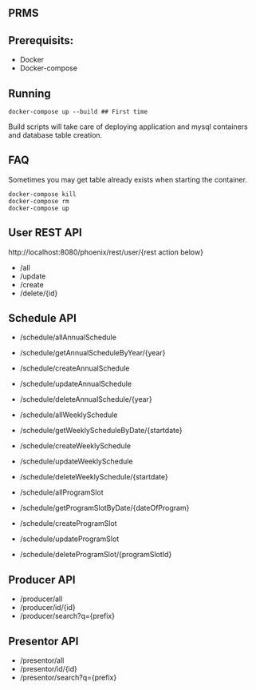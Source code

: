 ## PRMS


## Prerequisits:

* Docker
* Docker-compose

## Running

```
docker-compose up --build ## First time
```

Build scripts will take care of deploying application and mysql containers and database table creation.

## FAQ

Sometimes you may get table already exists when starting the container.

```
docker-compose kill
docker-compose rm
docker-compose up
```

## User REST API
http://localhost:8080/phoenix/rest/user/{rest action below}

* /all
* /update
* /create
* /delete/{id}

## Schedule API

* /schedule/allAnnualSchedule
* /schedule/getAnnualScheduleByYear/{year}
* /schedule/createAnnualSchedule
* /schedule/updateAnnualSchedule
* /schedule/deleteAnnualSchedule/{year}

* /schedule/allWeeklySchedule
* /schedule/getWeeklyScheduleByDate/{startdate}
* /schedule/createWeeklySchedule
* /schedule/updateWeeklySchedule
* /schedule/deleteWeeklySchedule/{startdate}

* /schedule/allProgramSlot
* /schedule/getProgramSlotByDate/{dateOfProgram}
* /schedule/createProgramSlot
* /schedule/updateProgramSlot
* /schedule/deleteProgramSlot/{programSlotId}

## Producer API

* /producer/all
* /producer/id/{id}
* /producer/search?q={prefix}

## Presentor API
* /presentor/all
* /presentor/id/{id}
* /presentor/search?q={prefix}


